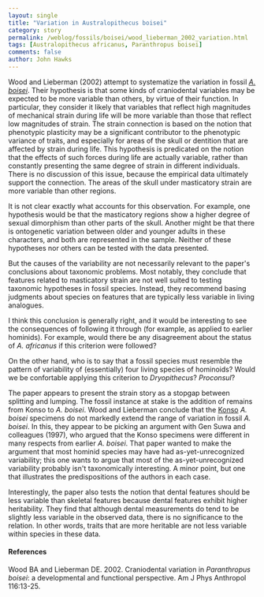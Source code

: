 ```yaml
---
layout: single 
title: "Variation in Australopithecus boisei" 
category: story
permalink: /weblog/fossils/boisei/wood_lieberman_2002_variation.html
tags: [Australopithecus africanus, Paranthropus boisei] 
comments: false 
author: John Hawks 
---
```



<p>
Wood and Lieberman (2002) attempt to systematize the variation in fossil <a href="weblog/fossils/boisei/"><i>A. boisei</i></a>. Their hypothesis is that some kinds of craniodental variables may be expected to be more variable than others, by virtue of their function. In particular, they consider it likely that variables that reflect high magnitudes of mechanical strain during life will be more variable than those that reflect low magnitudes of strain. The strain connection is based on the notion that phenotypic plasticity may be a significant contributor to the phenotypic variance of traits, and especially for areas of the skull or dentition that are affected by strain during life. This hypothesis is predicated on the notion that the effects of such forces during life are actually variable, rather than constantly presenting the same degree of strain in different individuals. There is no discussion of this issue, because the empirical data ultimately support the connection. The areas of the skull under masticatory strain are more variable than other regions. 
</p>

<p>
It is not clear exactly what accounts for this observation. For example, one hypothesis would be that the masticatory regions show a higher degree of sexual dimorphism than other parts of the skull. Another might be that there is ontogenetic variation between older and younger adults in these characters, and both are represented in the sample. Neither of these hypotheses nor others can be tested with the data presented. 
</p>

<p>
But the causes of the variability are not necessarily relevant to the paper's conclusions about taxonomic problems. Most notably, they conclude that features related to masticatory strain are not well suited to testing taxonomic hypotheses in fossil species. Instead, they recommend basing judgments about species on features that are typically less variable in living analogues. 
</p>

<p>
I think this conclusion is generally right, and it would be interesting to see the consequences of following it through (for example, as applied to earlier hominids). For example, would there be any disagreement about the status of <i>A. africanus</i> if this criterion were followed? 
</p>

<p>
On the other hand, who is to say that a fossil species must resemble the pattern of variability of (essentially) four living species of hominoids? Would we be confortable applying this criterion to <i>Dryopithecus</i>? <i>Proconsul</i>? 
</p>

<p>
The paper appears to present the strain story as a stopgap between splitting and lumping. The fossil instance at stake is the addition of remains from Konso to <i>A. boisei</i>. Wood and Lieberman conclude that the <a href="weblog/fossils/boisei/konso/">Konso</a> <i>A. boisei</i> specimens do not markedly extend the range of variation in fossil <i>A. boisei</i>. In this, they appear to be picking an argument with Gen Suwa and colleagues (1997), who argued that the Konso specimens were different in many respects from earlier <i>A. boisei</i>. That paper wanted to make the argument that most hominid species may have had as-yet-unrecognized variability; this one wants to argue that most of the as-yet-unrecognized variability probably isn't taxonomically interesting. A minor point, but one that illustrates the predispositions of the authors in each case. 
</p>

<p>
Interestingly, the paper also tests the notion that dental features should be less variable than skeletal features because dental features exhibit higher heritability. They find that although dental measurements do tend to be slightly less variable in the observed data, there is no significance to the relation. In other words, traits that are more heritable are not less variable within species in these data. 
</p>

<h4>References</h4>

<p class="cite">Wood BA and Lieberman DE. 2002. Craniodental variation in <i>Paranthropus boisei</i>: a developmental and functional perspective. Am J Phys Anthropol 116:13-25. </p>

